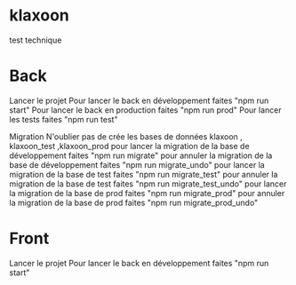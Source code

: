 # klaxoon
test technique


# Back

Lancer le projet
    Pour lancer le back en développement faites "npm run start"
    Pour lancer le back en production faites "npm run prod"
    Pour lancer les tests faites "npm run test"

Migration
    N'oublier pas de crée les bases de données klaxoon , klaxoon_test ,klaxoon_prod
    pour lancer la migration de la base de développement faites "npm run migrate"
    pour annuler la migration de la base de développement faites "npm run migrate_undo"
    pour lancer la migration de la base de test faites "npm run migrate_test"
    pour annuler la migration de la base de test faites "npm run migrate_test_undo"
    pour lancer la migration de la base de prod faites "npm run migrate_prod"
    pour annuler la migration de la base de prod faites "npm run migrate_prod_undo"


# Front

Lancer le projet
    Pour lancer le back en développement faites "npm run start"